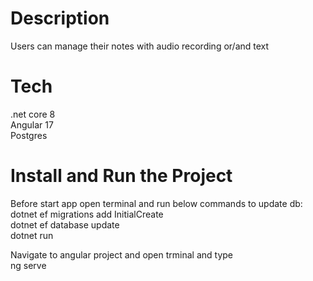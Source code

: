 # Description
Users can manage their notes with audio recording or/and text

# Tech
.net core 8<br>
Angular 17<br>
Postgres<br>


# Install and Run the Project
Before start app open terminal and run below commands to update db:<br>
dotnet ef migrations add InitialCreate<br>
dotnet ef database update<br>
dotnet run<br>

Navigate to angular project and open trminal and type<br>
ng serve







